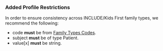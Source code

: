 ### Added Profile Restrictions

In order to ensure consistency across INCLUDE/Kids First family types, we recommend the following:

- code **must** be from [Family Types Codes](ValueSet-family-types-vs.html).
- subject **must** be of type Patient.
- value[x] **must** be string.
